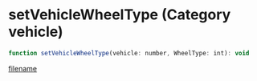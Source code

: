 # setVehicleWheelType (Category vehicle)

```js
function setVehicleWheelType(vehicle: number, WheelType: int): void
```

[filename](setVehicleWheelType_m.md ':include')